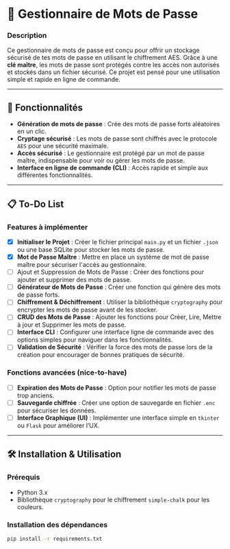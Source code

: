# 🔐 Gestionnaire de Mots de Passe

### Description

Ce gestionnaire de mots de passe est conçu pour offrir un stockage sécurisé de tes mots de passe en utilisant le chiffrement AES. Grâce à une **clé maître**, les mots de passe sont protégés contre les accès non autorisés et stockés dans un fichier sécurisé. Ce projet est pensé pour une utilisation simple et rapide en ligne de commande.

---

## 🚀 Fonctionnalités

- **Génération de mots de passe** : Crée des mots de passe forts aléatoires en un clic.
- **Cryptage sécurisé** : Les mots de passe sont chiffrés avec le protocole `AES` pour une sécurité maximale.
- **Accès sécurisé** : Le gestionnaire est protégé par un mot de passe maître, indispensable pour voir ou gérer les mots de passe.
- **Interface en ligne de commande (CLI)** : Accès rapide et simple aux différentes fonctionnalités.

---

## 📋 To-Do List

### Features à implémenter

- [x] **Initialiser le Projet** : Créer le fichier principal `main.py` et un fichier `.json` ou une base SQLite pour stocker les mots de passe.
- [x] **Mot de Passe Maître** : Mettre en place un système de mot de passe maître pour sécuriser l'accès au gestionnaire.
- [ ] Ajout et Suppression de Mots de Passe : Créer des fonctions pour ajouter et supprimer des mots de passe.
- [ ] **Générateur de Mots de Passe** : Créer une fonction qui génère des mots de passe forts.
- [ ] **Chiffrement & Déchiffrement** : Utiliser la bibliothèque `cryptography` pour encrypter les mots de passe avant de les stocker.
- [ ] **CRUD des Mots de Passe** : Ajouter les fonctions pour Créer, Lire, Mettre à jour et Supprimer les mots de passe.
- [ ] **Interface CLI** : Configurer une interface ligne de commande avec des options simples pour naviguer dans les fonctionnalités.
- [ ] **Validation de Sécurité** : Vérifier la force des mots de passe lors de la création pour encourager de bonnes pratiques de sécurité.

### Fonctions avancées (nice-to-have)

- [ ] **Expiration des Mots de Passe** : Option pour notifier les mots de passe trop anciens.
- [ ] **Sauvegarde chiffrée** : Créer une option de sauvegarde en fichier `.enc` pour sécuriser les données.
- [ ] **Interface Graphique (UI)** : Implémenter une interface simple en `tkinter` ou `Flask` pour améliorer l’UX.

---

## 🛠️ Installation & Utilisation

### Prérequis

- Python 3.x
- Bibliothèque `cryptography` pour le chiffrement `simple-chalk` pour les couleurs.

### Installation des dépendances

```bash
pip install -r requirements.txt
```
